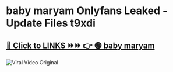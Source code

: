 
 # baby maryam Onlyfans Leaked - Update Files t9xdi

## <h2><a href="https://clipsfans.com/baby_maryam&ref=git">🔗 Click to LINKS ⏩⏩ 👉 🟢 baby maryam </a></h2>

<a href="https://clipsfans.com/baby_maryam&ref=git" rel="nofollow" data-target="animated-image.originalLink"><img src="https://i.ibb.co.com/xMMVF88/686577567.gif" alt="Viral Video Original" style="max-width: 100%; display: inline-block;" data-target="animated-image.originalImage"></a>

